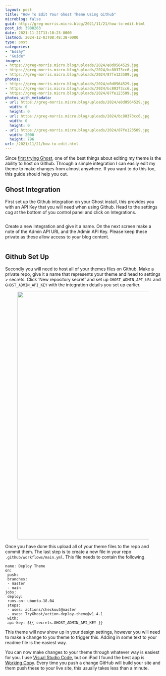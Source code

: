 ```yaml
---
layout: post
title: "How To Edit Your Ghost Theme Using Github"
microblog: false
guid: http://greg-morris.micro.blog/2021/11/21/how-to-edit.html
post_id: 3988263
date: 2021-11-21T13:10:23-0000
lastmod: 2024-12-03T08:48:38-0000
type: post
categories:
- "Essay"
- "Guide"
images:
- https://greg-morris.micro.blog/uploads/2024/e0d0564529.jpg
- https://greg-morris.micro.blog/uploads/2024/bc80373cc6.jpg
- https://greg-morris.micro.blog/uploads/2024/87fe123509.jpg
photos:
- https://greg-morris.micro.blog/uploads/2024/e0d0564529.jpg
- https://greg-morris.micro.blog/uploads/2024/bc80373cc6.jpg
- https://greg-morris.micro.blog/uploads/2024/87fe123509.jpg
photos_with_metadata:
- url: https://greg-morris.micro.blog/uploads/2024/e0d0564529.jpg
  width: 0
  height: 0
- url: https://greg-morris.micro.blog/uploads/2024/bc80373cc6.jpg
  width: 0
  height: 0
- url: https://greg-morris.micro.blog/uploads/2024/87fe123509.jpg
  width: 2000
  height: 796
url: /2021/11/21/how-to-edit.html
---
```

<p>Since <a href="https://gregmorris.co.uk/blog/migrating-from-wordpress/">first trying Ghost</a>, one of the best things about editing my theme is the ability to host on Github. Through a simple integration I can easily edit my theme to make changes from almost anywhere. If you want to do this too, this guide should help you out.</p>
<h2 id="ghost-integration">Ghost Integration</h2>
<p>First set up the Github integration on your Ghost install, this provides you with an API Key that you will need when using Github. Head to the settings cog at the bottom of you control panel and click on Integrations.</p>
<figure class="kg-card kg-image-card"><img class="kg-image" src="https://greg-morris.micro.blog/uploads/2024/e0d0564529.jpg" alt="" /></figure>
<p>Create a new integration and give it a name. On the next screen make a note of the Admin API URL and the Admin API Key. Please keep these private as these allow access to your blog content.</p>
<figure class="kg-card kg-image-card"><img class="kg-image" src="https://greg-morris.micro.blog/uploads/2024/bc80373cc6.jpg" alt="" /></figure>
<h2 id="github-set-up">Github Set Up</h2>
<p>Secondly you will need to host all of your themes files on Github. Make a private repo, give it a name that represents your theme and head to settings &gt; secrets. Click ‘New repository secret’ and set up <code>GHOST_ADMIN_API_URL</code> and <code>GHOST_ADMIN_API_KEY</code> with the integration details you set up earlier.</p>
<figure class="kg-card kg-image-card"><img class="kg-image" src="https://greg-morris.micro.blog/uploads/2024/87fe123509.jpg" alt="" width="2000" height="796" /></figure>
<p>Once you have done this upload all of your theme files to the repo and commit them. The last step is to create a new file in your repo <code>.github/workflows/main.yml</code>. This file needs to contain the following.</p>
<pre><code class="language-html">name: Deploy Theme
on:
 push:
 branches:
 - master
 - main
jobs:
 deploy:
 runs-on: ubuntu–18.04
 steps:
 - uses: actions/checkout@master
 - uses: TryGhost/action-deploy-theme@v1.4.1
 with:
 api-key: ${{ secrets.GHOST_ADMIN_API_KEY }}
</code></pre>
<p>This theme will now show up in your design settings, however you will need to make a change to you theme to trigger this. Adding in some text to your readme file is the easiest way.</p>
<p>You can now make changes to your theme through whatever way is easiest for you. I use <a href="https://code.visualstudio.com">Visual Studio Code</a>, but on iPad I found the best app is <a href="https://workingcopyapp.com">Working Copy</a>. Every time you push a change GitHub will build your site and them push these to your live site, this usually takes less than a minute.</p>
